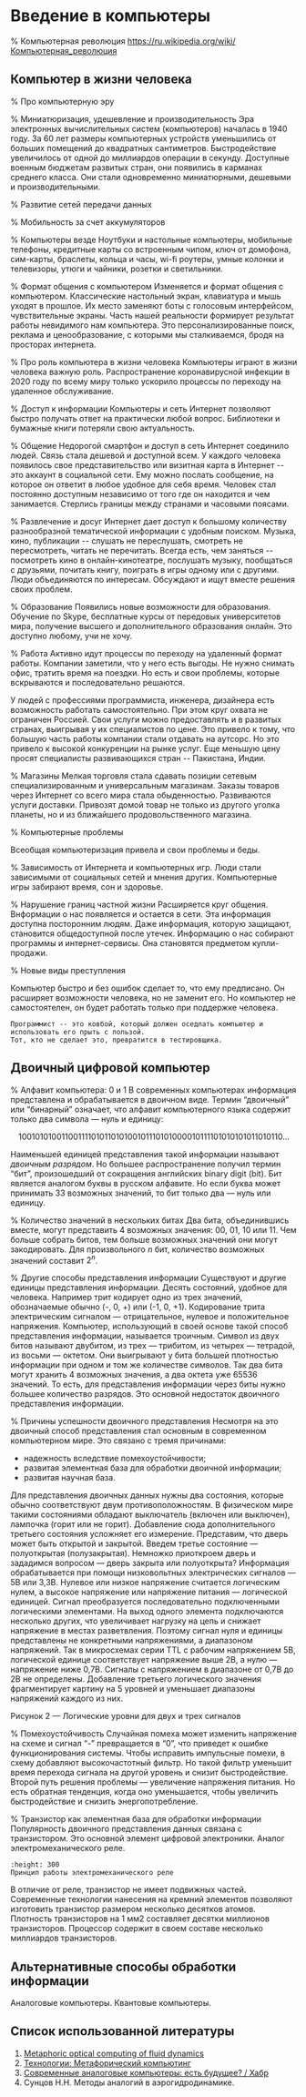 # Введение в компьютеры

% Компьютерная революция
https://ru.wikipedia.org/wiki/Компьютерная_революция

## Компьютер в жизни человека

% Про компьютерную эру

% Миниатюризация, удешевление и производительность
Эра электронных вычислительных систем (компьютеров) началась в 1940 году.
За 60 лет размеры компьютерных устройств уменьшились от больших помещений до квадратных сантиметров.
Быстродействие увеличилось от одной до миллиардов операции в секунду.
Доступные военным бюджетам развитых стран, они появились в карманах среднего класса.
Они стали одновременно миниатюрными, дешевыми и производительными.

% Развитие сетей передачи данных

% Мобильность за счет аккумуляторов

% Компьютеры везде
Ноутбуки и настольные компьютеры, мобильные телефоны, кредитные карты со встроенным чипом, ключ от домофона, сим-карты, браслеты, кольца и часы, wi-fi роутеры, умные колонки и телевизоры, утюги и чайники, розетки и светильники.

% Формат общения с компьютером
Изменяется и формат общения с компьютером.
Классические настольный экран, клавиатура и мышь уходят в прошлое.
Их место заменяют боты с голосовым интерфейсом, чувствительные экраны.
Часть нашей реальности формирует результат работы невидимого нам компьютера.
Это персонализированные поиск, реклама и ценообразование, с которыми мы сталкиваемся, бродя на просторах интернета.

% Про роль компьютера в жизни человека
Компьютеры играют в жизни человека важную роль.
Распространение коронавирусной инфекции в 2020 году по всему миру только ускорило процессы по переходу на удаленное обслуживание.

% Доступ к информации
Компьютеры и сеть Интернет позволяют быстро получать ответ на практически любой вопрос.
Библиотеки и бумажные книги потеряли свою актуальность.

% Общение
Недорогой смартфон и доступ в сеть Интернет соединило людей.
Связь стала дешевой и доступной всем.
У каждого человека появилось свое представительство или визитная карта в Интернет -- это аккаунт в социальной сети.
Ему можно послать сообщение, на которое он ответит в любое удобное для себя время.
Человек стал постоянно доступным независимо от того где он находится и чем занимается.
Стерлись границы между странами и часовыми поясами.

% Развлечение и досуг
Интернет дает доступ к большому количеству разнообразной тематической информации с удобным поиском.
Музыка, кино, публикации -- слушать не переслушать, смотреть не пересмотреть, читать не перечитать.
Всегда есть, чем заняться -- посмотреть кино в онлайн-кинотеатре, послушать музыку, пообщаться с друзьями, почитать книгу, поиграть в игры одному или с другими.
Люди объединяются по интересам.
Обсуждают и ищут вместе решения своих проблем.

% Образование
Появились новые возможности для образования.
Обучение по Skype, бесплатные курсы от передовых университетов мира, получение высшего и дополнительного образования онлайн.
Это доступно любому, учи не хочу.

% Работа
Активно идут процессы по переходу на удаленный формат работы.
Компании заметили, что у него есть выгоды.
Не нужно снимать офис, тратить время на поездки.
Но есть и свои проблемы, которые вскрываются и последовательно решаются.

У людей с профессиями программиста, инженера, дизайнера есть возможность работать самостоятельно.
При этом круг охвата не ограничен Россией.
Свои услуги можно предоставлять и в развитых странах, выигрывая у их специалистов по цене.
Это привело к тому, что большую часть работы компании стали отдавать на аутсорс.
Но это привело к высокой конкуренции на рынке услуг.
Еще меньшую цену просят специалисты развивающихся стран -- Пакистана, Индии.

% Магазины
Мелкая торговля стала сдавать позиции сетевым специализированным и универсальным магазинам.
Заказы товаров через Интернет со всего мира стала обыденностью.
Развиваются услуги доставки.
Привозят домой товар не только из другого уголка планеты, но и из ближайшего продовольственного магазина.

% Компьютерные проблемы

Всеобщая компьютеризация привела и свои проблемы и беды.

% Зависимость от Интернета и компьютерных игр.
Люди стали зависимыми от социальных сетей и мнения других.
Компьютерные игры забирают время, сон и здоровье.

% Нарушение границ частной жизни
Расширяется круг общения.
Bнформации о нас появляется и остается в сети.
Эта информация доступна посторонним людям.
Даже информация, которую защищают, становится общедоступной после утечек.
Информацию о нас собирают программы и интернет-сервисы.
Она становятся предметом купли-продажи.

% Новые виды преступления

Компьютер быстро и без ошибок сделает то, что ему предписано.
Он расширяет возможности человека, но не заменит его.
Но компьютер не самостоятелен, он будет работать только при поддержке человека.

```{tip}
Программист -- это ковбой, который должен оседлать компьютер и использовать его прыть с пользой.
Тот, кто не сделает это, превратится в тестировщика.
```

## Двоичный цифровой компьютер

% Алфавит компьютера: 0 и 1
В современных компьютерах информация представлена и обрабатывается в двоичном виде.
Термин “двоичный” или “бинарный” означает, что алфавит компьютерного языка содержит только два символа — нуль и единицу:

$$
10010101001100111101011010100101110101000010111101010101011010110 …
$$

Наименьшей единицей представления такой информации называют *двоичным разрядом*.
Но большее распространение получил термин “бит”, произошедший от сокращения английских binary digit (bit).
Бит является аналогом буквы в русском алфавите.
Но если буква может принимать 33 возможных значений, то бит только два — нуль или единицу.

% Количество значений в нескольких битах
Два бита, объединившись вместе, могут представить 4 возможных значения: 00, 01, 10 или 11.
Чем больше собрать битов, тем больше возможных значений они могут закодировать.
Для произвольного $n$ бит, количество возможных значений составит $2^n$.

% Другие способы представления информации
Существуют и другие единицы представления информации.
Десять состояний, удобное для человека.
Например трит кодирует одно из трех значений, обозначаемые обычно (-, 0, +) или (-1, 0, +1).
Кодирование трита электрическим сигналом — отрицательное, нулевое и положительное напряжения.
Компьютер, использующий в своей основе такой способ представления информации, называется троичным.
Символ из двух битов называют двубитом, из трех — трибитом, из четырех — тетрадой, из восьми — октетом.
Они выигрывают у бита большей плотностью информации при одном и том же количестве символов.
Так два бита могут хранить 4 возможных значения, а два октета уже 65536 значений.
То есть, для представления информации через биты нужно большее количество разрядов.
Это основной недостаток двоичного представления информации.

% Причины успешности двоичного представления
Несмотря на это двоичный способ представления стал основным в современном компьютерном мире.
Это связано с тремя причинами:
* надежность вследствие помехоустойчивости;
* развитая элементная база для обработки двоичной информации;
* развитая научная база.

Для представления двоичных данных нужны два состояния, которые обычно соответствуют двум противоположностям.
В физическом мире такими состояниями обладают выключатель (включен или выключен), лампочка (горит или не горит).
Добавление сюда дополнительного третьего состояния усложняет его измерение.
Представим, что дверь может быть открытой и закрытой.
Введем третье состояние — полуоткрытая (полузакрытая).
Немножко приоткроем дверь и зададимся вопросом — дверь закрыта или полуоткрыта? Информация обрабатывается при помощи низковольтных электрических сигналов — 5В или 3,3В.
Нулевое или низкое напряжение считается логическим нулем, а высокое напряжение или напряжение питания — логической единицей.
Сигнал преобразуется последовательно подключенными логическими элементами.
На выход одного элемента подключаются несколько других, что увеличивает нагрузку на цепь и снижает напряжение в местах разветвления.
Поэтому сигнал нуля и единицы представлены не конкретными напряжениями, а диапазоном напряжений.
Так в микросхемах серии TTL с рабочим напряжением 5В, логической единице соответствует напряжение выше 2В, а нулю — напряжение ниже 0,7В.
Сигналы с напряжением в диапазоне от 0,7В до 2В не определены.
Добавление третьего логического значения фрагментирует картину на 5 уровней и уменьшает диапазоны напряжений каждого из них.

Рисунок 2 — Логические уровни для двух и трех сигналов

% Помехоустойчивость
Случайная помеха может изменить напряжение на схеме и сигнал “-” превращается в “0”, что приведет к ошибке функционирования системы.
Чтобы исправить импульсные помехи, в схему добавляют высокочастотный фильтр.
Но такой фильтр уменьшит время перехода сигнала на другой уровень и снизит быстродействие.
Второй путь решения проблемы — увеличение напряжения питания.
Но есть обратная тенденция, когда оно уменьшается, чтобы увеличить быстродействие и снизить энергопотребление.

% Транзистор как элементная база для обработки информации
Популярность двоичного представления данных связана с транзистором.
Это основной элемент цифровой электроники.
Аналог электромеханического реле.

```{figure} ../images/how-work-relay.png
:height: 300
Принцип работы электромеханического реле
```

В отличие от реле, транзистор не имеет подвижных частей.
Современные технологии нанесения на кремний элементов позволяют изготовить транзистор размером несколько десятков атомов.
Плотность транзисторов на 1 мм2 составляет десятки миллионов транзисторов.
Процессор содержит в своем составе несколько миллиардов транзисторов.

## Альтернативные способы обработки информации

Аналоговые компьютеры.
Квантовые компьютеры.

## Список использованной литературы

1. [Metaphoric optical computing of fluid dynamics](https://arxiv.org/pdf/physics/0604149v1.pdf)
2. [Технологии: Метафорический компьютинг](https://kniganews.org/2012/06/06/metaphoric-computing/)
3. [Современные аналоговые компьютеры: есть будущее? / Хабр](https://habr.com/ru/post/146680/)
4. Сунцов Н.Н. Методы аналогий в аэрогидродинамике.
